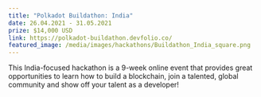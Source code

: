 ```yaml
---
title: "Polkadot Buildathon: India"
date: 26.04.2021 - 31.05.2021
prize: $14,000 USD
link: https://polkadot-buildathon.devfolio.co/
featured_image: /media/images/hackathons/Buildathon_India_square.png
---
```


This India-focused hackathon is a 9-week online event that provides great opportunities to learn how to build a blockchain, join a talented, global community and show off your talent as a developer!
